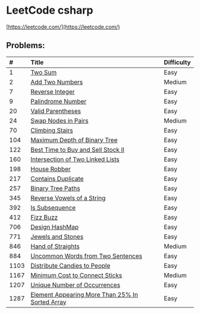 # LeetCode csharp

[https://leetcode.com/](https://leetcode.com/)

## Problems:

|#|Title|Difficulty|
|:---|:---|:---|
1|[Two Sum](https://leetcode.com/problems/two-sum)|Easy|
2|[Add Two Numbers](https://leetcode.com/problems/add-two-numbers)|Medium|
7|[Reverse Integer](https://leetcode.com/problems/reverse-integer)|Easy|
9|[Palindrome Number](https://leetcode.com/problems/palindrome-number)|Easy|
20|[Valid Parentheses](https://leetcode.com/problems/valid-parentheses)|Easy|
24|[Swap Nodes in Pairs](https://leetcode.com/problems/swap-nodes-in-pairs)|Medium|
70|[Climbing Stairs](https://leetcode.com/problems/climbing-stairs)|Easy|
104|[Maximum Depth of Binary Tree](https://leetcode.com/problems/maximum-depth-of-binary-tree)|Easy|
122|[Best Time to Buy and Sell Stock II](https://leetcode.com/problems/best-time-to-buy-and-sell-stock-ii)|Easy|
160|[Intersection of Two Linked Lists](https://leetcode.com/problems/intersection-of-two-linked-lists)|Easy|
198|[House Robber](https://leetcode.com/problems/house-robber)|Easy|
217|[Contains Duplicate](https://leetcode.com/problems/contains-duplicate)|Easy|
257|[Binary Tree Paths](https://leetcode.com/problems/binary-tree-paths)|Easy|
345|[Reverse Vowels of a String](https://leetcode.com/problems/reverse-vowels-of-a-string)|Easy|
392|[Is Subsequence](https://leetcode.com/problems/is-subsequence)|Easy|
412|[Fizz Buzz](https://leetcode.com/problems/fizz-buzz)|Easy|
706|[Design HashMap](https://leetcode.com/problems/design-hashmap)|Easy|
771|[Jewels and Stones](https://leetcode.com/problems/jewels-and-stones)|Easy|
846|[Hand of Straights](https://leetcode.com/problems/hand-of-straights)|Medium|
884|[Uncommon Words from Two Sentences](https://leetcode.com/problems/uncommon-words-from-two-sentences)|Easy|
1103|[Distribute Candies to People](https://leetcode.com/problems/distribute-candies-to-people)|Easy|
1167|[Minimum Cost to Connect Sticks](https://leetcode.com/problems/minimum-cost-to-connect-sticks)|Medium|
1207|[Unique Number of Occurrences](https://leetcode.com/problems/unique-number-of-occurrences)|Easy|
1287|[Element Appearing More Than 25% In Sorted Array](https://leetcode.com/problems/element-appearing-more-than-25-in-sorted-array)|Easy|
